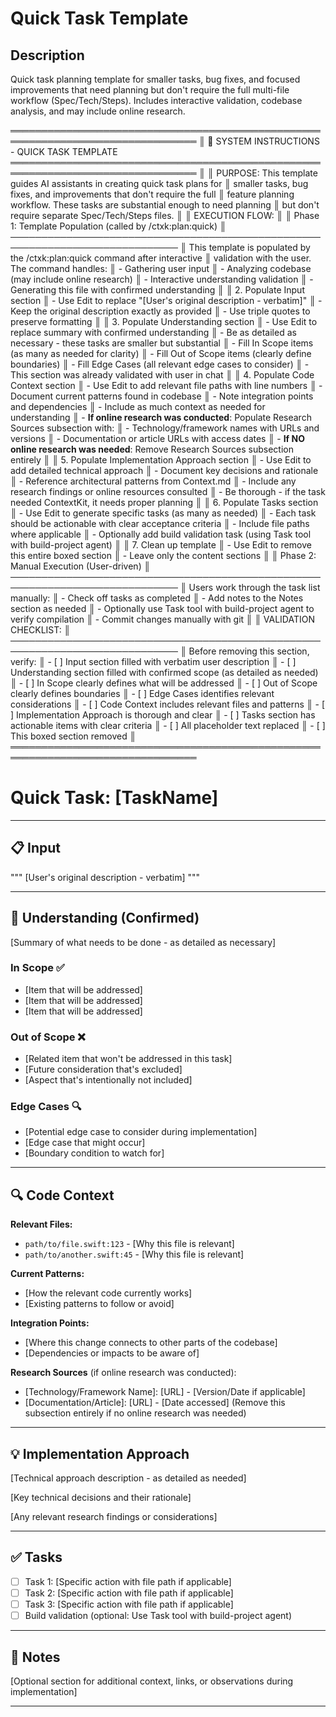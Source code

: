 # Quick Task Template

<!-- Template Version: 3 | ContextKit: 0.2.8 | Updated: 2025-01-17 -->

## Description

Quick task planning template for smaller tasks, bug fixes, and focused improvements that need planning but don't require the full multi-file workflow (Spec/Tech/Steps). Includes interactive validation, codebase analysis, and may include online research.

════════════════════════════════════════════════════════════════════════════════
║ 🤖 SYSTEM INSTRUCTIONS - QUICK TASK TEMPLATE
════════════════════════════════════════════════════════════════════════════════
║
║ PURPOSE: This template guides AI assistants in creating quick task plans for
║ smaller tasks, bug fixes, and improvements that don't require the full
║ feature planning workflow. These tasks are substantial enough to need planning
║ but don't require separate Spec/Tech/Steps files.
║
║ EXECUTION FLOW:
║
║ Phase 1: Template Population (called by /ctxk:plan:quick)
║ ─────────────────────────────────────────────────────────────────────────────
║ This template is populated by the /ctxk:plan:quick command after interactive
║ validation with the user. The command handles:
║ - Gathering user input
║ - Analyzing codebase (may include online research)
║ - Interactive understanding validation
║ - Generating this file with confirmed understanding
║
║ 2. Populate Input section
║ - Use Edit to replace "[User's original description - verbatim]"
║ - Keep the original description exactly as provided
║ - Use triple quotes to preserve formatting
║
║ 3. Populate Understanding section
║ - Use Edit to replace summary with confirmed understanding
║ - Be as detailed as necessary - these tasks are smaller but substantial
║ - Fill In Scope items (as many as needed for clarity)
║ - Fill Out of Scope items (clearly define boundaries)
║ - Fill Edge Cases (all relevant edge cases to consider)
║ - This section was already validated with user in chat
║
║ 4. Populate Code Context section
║ - Use Edit to add relevant file paths with line numbers
║ - Document current patterns found in codebase
║ - Note integration points and dependencies
║ - Include as much context as needed for understanding
║ - **If online research was conducted**: Populate Research Sources subsection with:
║ - Technology/framework names with URLs and versions
║ - Documentation or article URLs with access dates
║ - **If NO online research was needed**: Remove Research Sources subsection entirely
║
║ 5. Populate Implementation Approach section
║ - Use Edit to add detailed technical approach
║ - Document key decisions and rationale
║ - Reference architectural patterns from Context.md
║ - Include any research findings or online resources consulted
║ - Be thorough - if the task needed ContextKit, it needs proper planning
║
║ 6. Populate Tasks section
║ - Use Edit to generate specific tasks (as many as needed)
║ - Each task should be actionable with clear acceptance criteria
║ - Include file paths where applicable
║ - Optionally add build validation task (using Task tool with build-project agent)
║
║ 7. Clean up template
║ - Use Edit to remove this entire boxed section
║ - Leave only the content sections
║
║ Phase 2: Manual Execution (User-driven)
║ ─────────────────────────────────────────────────────────────────────────────
║ Users work through the task list manually:
║ - Check off tasks as completed
║ - Add notes to the Notes section as needed
║ - Optionally use Task tool with build-project agent to verify compilation
║ - Commit changes manually with git
║
║ VALIDATION CHECKLIST:
║ ─────────────────────────────────────────────────────────────────────────────
║ Before removing this section, verify:
║ - [ ] Input section filled with verbatim user description
║ - [ ] Understanding section filled with confirmed scope (as detailed as needed)
║ - [ ] In Scope clearly defines what will be addressed
║ - [ ] Out of Scope clearly defines boundaries
║ - [ ] Edge Cases identifies relevant considerations
║ - [ ] Code Context includes relevant files and patterns
║ - [ ] Implementation Approach is thorough and clear
║ - [ ] Tasks section has actionable items with clear criteria
║ - [ ] All placeholder text replaced
║ - [ ] This boxed section removed
║
════════════════════════════════════════════════════════════════════════════════

# Quick Task: [TaskName]

---

## 📋 Input

"""
[User's original description - verbatim]
"""

---

## 🎯 Understanding (Confirmed)

[Summary of what needs to be done - as detailed as necessary]

### In Scope ✅

- [Item that will be addressed]
- [Item that will be addressed]
- [Item that will be addressed]

### Out of Scope ❌

- [Related item that won't be addressed in this task]
- [Future consideration that's excluded]
- [Aspect that's intentionally not included]

### Edge Cases 🔍

- [Potential edge case to consider during implementation]
- [Edge case that might occur]
- [Boundary condition to watch for]

---

## 🔍 Code Context

**Relevant Files:**

- `path/to/file.swift:123` - [Why this file is relevant]
- `path/to/another.swift:45` - [Why this file is relevant]

**Current Patterns:**

- [How the relevant code currently works]
- [Existing patterns to follow or avoid]

**Integration Points:**

- [Where this change connects to other parts of the codebase]
- [Dependencies or impacts to be aware of]

**Research Sources** (if online research was conducted):

- [Technology/Framework Name]: [URL] - [Version/Date if applicable]
- [Documentation/Article]: [URL] - [Date accessed]
  (Remove this subsection entirely if no online research was needed)

---

## 💡 Implementation Approach

[Technical approach description - as detailed as needed]

[Key technical decisions and their rationale]

[Any relevant research findings or considerations]

---

## ✅ Tasks

- [ ] Task 1: [Specific action with file path if applicable]
- [ ] Task 2: [Specific action with file path if applicable]
- [ ] Task 3: [Specific action with file path if applicable]
- [ ] Build validation (optional: Use Task tool with build-project agent)

---

## 📝 Notes

[Optional section for additional context, links, or observations during implementation]

---
